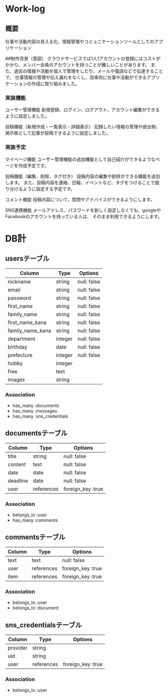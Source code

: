 # Work-log


## 概要
仕事や活動内容の見える化、情報管理やコミュニケーションツールとしてのアプリケーション

##制作背景（意図）
クラウドサービスでは1人1アカウントの登録にはコストがかかり、メンバー全員のアカウントを持つことが難しいことがあります。
また、過去の情報や活動を個人で管理をしたり、メールや電話などで伝達することで、
仕事情報の管理や伝え漏れをなくし、効率的に仕事や活動ができるアプリケーションの作成に取り組みました。


### 実装機能
ユーザー管理機能
新規登録、ログイン、ログアウト、アカウント編集ができるように設定しました。

投稿機能（新規作成・一覧表示・詳細表示）
記録したい情報の管理や提出物、掲示板として記事が投稿できるように設定しました。

### 実装予定
マイページ機能
ユーザー管理機能の追加機能として自己紹介ができるようなページを作成予定です。

投稿機能（編集、削除、タグ付き）
投稿内容の編集や削除ができる機能を追加します。
また、投稿内容を連絡、日報、イベントなど、タグをつけることで振り分けるように設定する予定です。

コメント機能
投稿内容について、質問やアドバイスができるようにします。

SNS連携機能
メールアドレス、パスワードを新しく設定しなくても、googleやFacebookのアカウントを持っている人は、
そのまま利用できるようにします。



# DB計


## usersテーブル

| Column           | Type     | Options     |
| ---------------- | -------- | ----------- |
| nickname         | string   | null: false |
| email            | string   | null: false |
| password         | string   | null: false |
| first_name       | string   | null: false |
| family_name      | string   | null: false |
| first_name_kana  | string   | null: false |
| family_name_kana | string   | null: false |
| department       | integer  | null: false |
| birthday         | date     | null: false |
| prefecture       | integer  | null: false |
| hobby            | integer  |             |
| free             | text     |             |
| images           | string   |             |

### Association
- has_many :documents
- has_many :messages
- has_many :sns_credentials


## documentsテーブル
 
| Column        | Type       | Options                  |
| ------------- | ---------- | ------------------------ |
| title         | string     | null: false              |
| content       | text       | null: false              |
| date          | date       | null: false              |
| deadline      | date       | null: false              |
| user          | references | foreign_key :true        |


### Association
- belongs_to :user
- has_many :comments


## commentsテーブル

| Column       | Type       | Options                       |
| ------------ | --------   | ----------------------------- |
| text         | text       | null: false                   |
| user         | references | foreign_key :true             |
| item         | references | foreign_key :true             |

### Association
- belongs_to :user
- belongs_to :document


## sns_credentialsテーブル

| Column       | Type       | Options                       |
| ------------ | --------   | ----------------------------- |
| provider     | string     |                               |
| uid          | string     |                               |
| user         | references | foreign_key :true             |

### Association
- belongs_to :user
